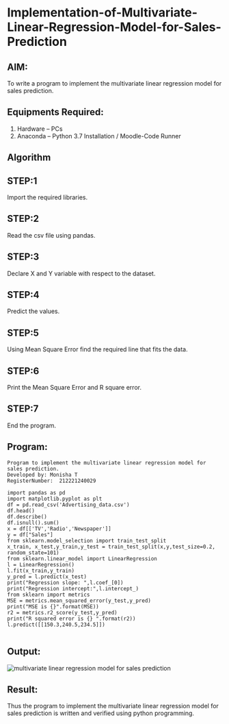 # Implementation-of-Multivariate-Linear-Regression-Model-for-Sales-Prediction

## AIM:
To write a program to implement the multivariate linear regression model for sales prediction.

## Equipments Required:
1. Hardware – PCs
2. Anaconda – Python 3.7 Installation / Moodle-Code Runner

## Algorithm

## STEP:1
Import the required libraries.

## STEP:2
Read the csv file using pandas.

## STEP:3
Declare X and Y variable with respect to the dataset.

## STEP:4
Predict the values.

## STEP:5
Using Mean Square Error find the required line that fits the data.

## STEP:6
Print the Mean Square Error and R square error.

## STEP:7
End the program.

## Program:
```
Program to implement the multivariate linear regression model for sales prediction.
Developed by: Monisha T
RegisterNumber:  212221240029

import pandas as pd
import matplotlib.pyplot as plt
df = pd.read_csv('Advertising_data.csv')
df.head()
df.describe()
df.isnull().sum()
x = df[['TV','Radio','Newspaper']]
y = df["Sales"]
from sklearn.model_selection import train_test_split
x_train, x_test,y_train,y_test = train_test_split(x,y,test_size=0.2, random_state=101)
from sklearn.linear_model import LinearRegression
l = LinearRegression()
l.fit(x_train,y_train)
y_pred = l.predict(x_test)
print("Regression slope: ",l.coef_[0])
print("Regression intercept:",l.intercept_)
from sklearn import metrics
MSE = metrics.mean_squared_error(y_test,y_pred)
print("MSE is {}".format(MSE))
r2 = metrics.r2_score(y_test,y_pred)
print("R squared error is {} ".format(r2))
l.predict([[150.3,240.5,234.5]])


```

## Output:
![multivariate linear regression model for sales prediction](output1.png)


## Result:
Thus the program to implement the multivariate linear regression model for sales prediction is written and verified using python programming.
